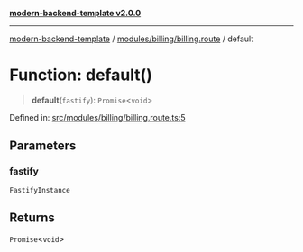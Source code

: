[**modern-backend-template v2.0.0**](../../../../README.md)

***

[modern-backend-template](../../../../modules.md) / [modules/billing/billing.route](../README.md) / default

# Function: default()

> **default**(`fastify`): `Promise`\<`void`\>

Defined in: [src/modules/billing/billing.route.ts:5](https://github.com/maemreyo/saas-4cus-nodejs/blob/2a5b3f3aa11335dfa561e80e1feabb8e6084261e/src/modules/billing/billing.route.ts#L5)

## Parameters

### fastify

`FastifyInstance`

## Returns

`Promise`\<`void`\>
